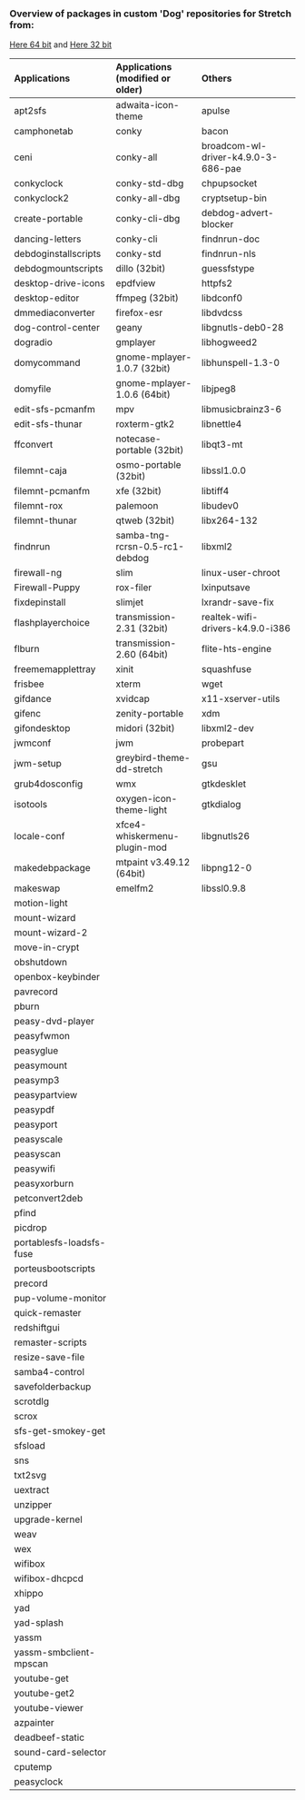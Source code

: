 ### Overview of packages in custom 'Dog' repositories for Stretch from:   
[Here 64 bit](https://fredx181.github.io/StretchDog/amd64/Packages) and [Here 32 bit](https://fredx181.github.io/StretchDog/i386/Packages)   

| Applications     | Applications (modified or older) |    Others        |
| :----------------| :------------------------------  |    :------       |
|apt2sfs|adwaita-icon-theme|apulse
|camphonetab|conky|bacon
|ceni|conky-all|broadcom-wl-driver-k4.9.0-3-686-pae
|conkyclock|conky-std-dbg|chpupsocket
|conkyclock2|conky-all-dbg|cryptsetup-bin
|create-portable|conky-cli-dbg|debdog-advert-blocker 
|dancing-letters|conky-cli|findnrun-doc
|debdoginstallscripts|conky-std|findnrun-nls
|debdogmountscripts|dillo (32bit)|guessfstype
|desktop-drive-icons|epdfview|httpfs2
|desktop-editor|ffmpeg (32bit)|libdconf0
|dmmediaconverter|firefox-esr|libdvdcss
|dog-control-center|geany|libgnutls-deb0-28
|dogradio|gmplayer|libhogweed2
|domycommand|gnome-mplayer-1.0.7 (32bit)|libhunspell-1.3-0
|domyfile|gnome-mplayer-1.0.6 (64bit)|libjpeg8
|edit-sfs-pcmanfm|mpv|libmusicbrainz3-6
|edit-sfs-thunar|roxterm-gtk2|libnettle4
|ffconvert|notecase-portable (32bit)|libqt3-mt
|filemnt-caja|osmo-portable (32bit)|libssl1.0.0
|filemnt-pcmanfm|xfe (32bit)|libtiff4
|filemnt-rox|palemoon|libudev0
|filemnt-thunar|qtweb (32bit)|libx264-132
|findnrun|samba-tng-rcrsn-0.5-rc1-debdog|libxml2
|firewall-ng|slim|linux-user-chroot
|Firewall-Puppy|rox-filer|lxinputsave
|fixdepinstall|slimjet|lxrandr-save-fix
|flashplayerchoice|transmission-2.31 (32bit)|realtek-wifi-drivers-k4.9.0-i386
|flburn|transmission-2.60 (64bit)|flite-hts-engine
|freememapplettray|xinit|squashfuse
|frisbee|xterm|wget
|gifdance|xvidcap|x11-xserver-utils
|gifenc|zenity-portable|xdm
|gifondesktop|midori (32bit)|libxml2-dev
|jwmconf|jwm|probepart
|jwm-setup|greybird-theme-dd-stretch|gsu
|grub4dosconfig|wmx|gtkdesklet
|isotools|oxygen-icon-theme-light|gtkdialog
|locale-conf|xfce4-whiskermenu-plugin-mod|libgnutls26
|makedebpackage|mtpaint v3.49.12 (64bit)|libpng12-0
|makeswap|emelfm2|libssl0.9.8
|motion-light
|mount-wizard
|mount-wizard-2
|move-in-crypt
|obshutdown
|openbox-keybinder
|pavrecord
|pburn
|peasy-dvd-player
|peasyfwmon
|peasyglue
|peasymount
|peasymp3
|peasypartview
|peasypdf
|peasyport
|peasyscale
|peasyscan
|peasywifi
|peasyxorburn
|petconvert2deb
|pfind
|picdrop
|portablesfs-loadsfs-fuse
|porteusbootscripts
|precord
|pup-volume-monitor
|quick-remaster
|redshiftgui
|remaster-scripts
|resize-save-file
|samba4-control
|savefolderbackup
|scrotdlg
|scrox
|sfs-get-smokey-get
|sfsload
|sns
|txt2svg
|uextract
|unzipper
|upgrade-kernel
|weav
|wex
|wifibox
|wifibox-dhcpcd
|xhippo
|yad
|yad-splash
|yassm
|yassm-smbclient-mpscan
|youtube-get
|youtube-get2
|youtube-viewer
|azpainter
|deadbeef-static   
|sound-card-selector
|cputemp
|peasyclock


